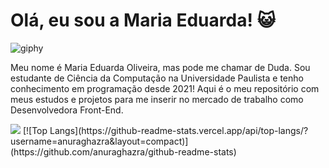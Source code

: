 ### <h1> Olá, eu sou a Maria Eduarda! 😺 </h1>
![giphy](https://github.com/dssduda/dssduda/assets/133231809/6a499abf-2faa-4c08-8de2-64c213055088)
<p>
  Meu nome é Maria Eduarda Oliveira, mas pode me chamar de Duda. Sou estudante de Ciência da Computação na Universidade Paulista e tenho conhecimento em programação desde 2021! Aqui é o meu repositório com meus estudos e projetos para me inserir no mercado de trabalho como Desenvolvedora Front-End. 
</p>
<a href = 'https://www.linkedin.com/in/mariaeduardaoliveira-wk/'><img src='https://img.shields.io/badge/linkedin-%230077B5.svg?style=for-the-badge&logo=linkedin&logoColor=white'></img></a>
[![Top Langs](https://github-readme-stats.vercel.app/api/top-langs/?username=anuraghazra&layout=compact)](https://github.com/anuraghazra/github-readme-stats)

